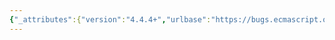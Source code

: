 ```yaml
---
{"_attributes":{"version":"4.4.4+","urlbase":"https://bugs.ecmascript.org/","maintainer":"dherman@mozilla.com"},"bug":{"bug_id":2386,"creation_ts":"2013-12-13 07:51:00 -0800","short_desc":"9.4.2.3: steps start at 2","delta_ts":"2014-05-14 14:02:05 -0700","product":"Draft for 6th Edition","component":"editorial issue","version":"Rev 21: November 8, 2013 Draft","rep_platform":"All","op_sys":"All","bug_status":"RESOLVED","resolution":"FIXED","priority":"Normal","bug_severity":"normal","everconfirmed":true,"reporter":{"uid":"andrebargull","name":"André Bargull"},"assigned_to":{"uid":"allen","name":"Allen Wirfs-Brock"},"long_desc":[{"commentid":6933,"comment_count":0,"who":{"uid":"andrebargull","name":"André Bargull"},"bug_when":"2013-12-13 07:51:09 -0800","thetext":"9.4.2.3 ArraySetLength(A, Desc) Abstract Operation:\n\nSteps start at 2 instead of 1."}]}}
---
```


